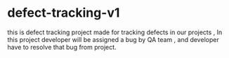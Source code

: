 # defect-tracking-v1


this is defect tracking project made for tracking defects in our projects , In this project developer will be assigned a bug by QA team , and developer have to resolve that bug from project.
